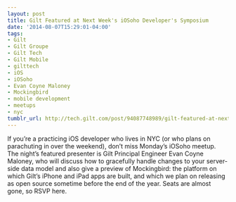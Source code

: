 ```yaml
---
layout: post
title: Gilt Featured at Next Week's iOSoho Developer's Symposium
date: '2014-08-07T15:29:01-04:00'
tags:
- Gilt
- Gilt Groupe
- Gilt Tech
- Gilt Mobile
- gilttech
- iOS
- iOSoho
- Evan Coyne Maloney
- Mockingbird
- mobile development
- meetups
- nyc
tumblr_url: http://tech.gilt.com/post/94087748989/gilt-featured-at-next-weeks-iosoho-developers
---
```


If you’re a practicing iOS developer who lives in NYC (or who plans on parachuting in over the weekend), don’t miss Monday’s iOSoho meetup. The night’s featured presenter is Gilt Principal Engineer Evan Coyne Maloney, who will discuss how to gracefully handle changes to your server-side data model and also give a preview of Mockingbird: the platform on which Gilt’s iPhone and iPad apps are built, and which we plan on releasing as open source sometime before the end of the year. Seats are almost gone, so RSVP here.
